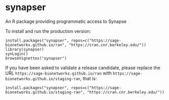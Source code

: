 # synapser
An R package providing programmatic access to Synapse

To install and run the production version:
```
install.packages("synapser", repos=c("https://sage-bionetworks.github.io/ran", "https://cran.cnr.berkeley.edu/")) 
library(synapser)
synLogin()
browseVignettes("synapser")
```

If you have been asked to validate a release candidate, please replace the URL `https://sage-bionetworks.github.io/ran` with `https://sage-bionetworks.github.io/staging-ran`, that is:
```
install.packages("synapser", repos=c("https://sage-bionetworks.github.io/staging-ran", "https://cran.cnr.berkeley.edu/")) 
```



